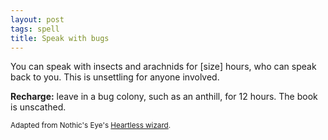 ```yaml
---
layout: post
tags: spell
title: Speak with bugs
---
```

You can speak with insects and arachnids for [size] hours, who can speak back to you. This is unsettling for anyone involved.

<b>Recharge:</b> leave in a bug colony, such as an anthill, for 12 hours. The book is unscathed.

<small>Adapted from Nothic's Eye's [Heartless wizard](https://nothicseye.blogspot.com/2022/12/heartless-class-wizard-of-outshire.html?m=0).</small>

